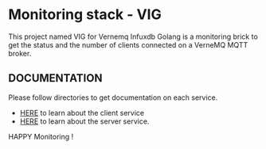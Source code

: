 # Monitoring stack - VIG 

This project named VIG for Vernemq Infuxdb Golang is a monitoring brick to get the status and the number of clients connected on a VerneMQ MQTT broker. 

## DOCUMENTATION 

Please follow directories to get documentation on each service. 

* [HERE](./services/client/README.md) to learn about the client service 
* [HERE](./services/server/README.md) to learn about the server service.

HAPPY Monitoring !